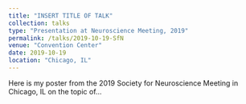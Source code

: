 ```yaml
---
title: "INSERT TITLE OF TALK"
collection: talks
type: "Presentation at Neuroscience Meeting, 2019"
permalink: /talks/2019-10-19-SfN
venue: "Convention Center"
date: 2019-10-19
location: "Chicago, IL"
---
```


Here is my poster from the 2019 Society for Neuroscience Meeting in Chicago, IL on the topic of...
